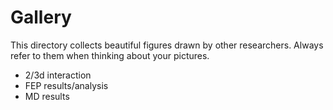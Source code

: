 # Gallery

This directory collects beautiful figures drawn by other researchers. Always refer to them when thinking about your pictures.

- 2/3d interaction
- FEP results/analysis
- MD results

